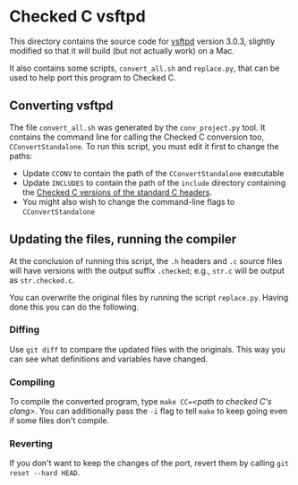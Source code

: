 # Checked C vsftpd

This directory contains the source code for
[vsftpd](https://security.appspot.com/vsftpd.html) version 3.0.3,
slightly modified so that it will build (but not actually work) on a
Mac.

It also contains some scripts, `convert_all.sh` and `replace.py`, that
can be used to help port this program to Checked C.

## Converting vsftpd

The file `convert_all.sh` was generated by the `conv_project.py`
tool. It contains the command line for calling the Checked C
conversion too, `CConvertStandalone`. To run this script, you must
edit it first to change the paths:

* Update `CCONV` to contain the path of the `CConvertStandalone` executable
* Update `INCLUDES` to contain the path of the `include` directory containing the [Checked C versions of the standard C headers](https://github.com/microsoft/checkedc/tree/master/include). 
* You might also wish to change the command-line flags to `CConvertStandalone`

## Updating the files, running the compiler

At the conclusion of running this script, the `.h` headers and `.c`
source files will have versions with the output suffix `.checked`;
e.g., `str.c` will be output as `str.checked.c`.

You can overwrite the original files by running the script
`replace.py`. Having done this you can do the following.

### Diffing

Use `git diff` to compare the updated files with the originals. This
way you can see what definitions and variables have changed.

### Compiling

To compile the converted program, type `make CC=`*<path to checked C's
clang>*. You can additionally pass the `-i` flag to tell `make` to
keep going even if some files don't compile. 

### Reverting

If you don't want to keep the changes of the port, revert them by
calling `git reset --hard HEAD`.
